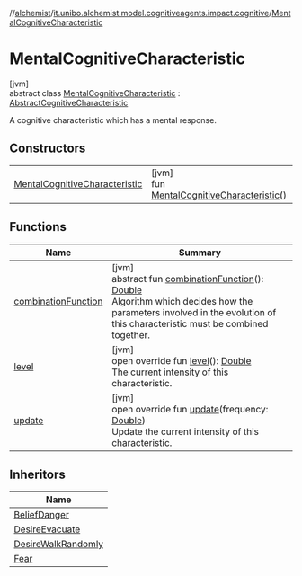 //[alchemist](../../../index.md)/[it.unibo.alchemist.model.cognitiveagents.impact.cognitive](../index.md)/[MentalCognitiveCharacteristic](index.md)

# MentalCognitiveCharacteristic

[jvm]\
abstract class [MentalCognitiveCharacteristic](index.md) : [AbstractCognitiveCharacteristic](../-abstract-cognitive-characteristic/index.md)

A cognitive characteristic which has a mental response.

## Constructors

| | |
|---|---|
| [MentalCognitiveCharacteristic](-mental-cognitive-characteristic.md) | [jvm]<br>fun [MentalCognitiveCharacteristic](-mental-cognitive-characteristic.md)() |

## Functions

| Name | Summary |
|---|---|
| [combinationFunction](../-abstract-cognitive-characteristic/combination-function.md) | [jvm]<br>abstract fun [combinationFunction](../-abstract-cognitive-characteristic/combination-function.md)(): [Double](https://kotlinlang.org/api/latest/jvm/stdlib/kotlin/-double/index.html)<br>Algorithm which decides how the parameters involved in the evolution of this characteristic must be combined together. |
| [level](../-abstract-cognitive-characteristic/level.md) | [jvm]<br>open override fun [level](../-abstract-cognitive-characteristic/level.md)(): [Double](https://kotlinlang.org/api/latest/jvm/stdlib/kotlin/-double/index.html)<br>The current intensity of this characteristic. |
| [update](update.md) | [jvm]<br>open override fun [update](update.md)(frequency: [Double](https://kotlinlang.org/api/latest/jvm/stdlib/kotlin/-double/index.html))<br>Update the current intensity of this characteristic. |

## Inheritors

| Name |
|---|
| [BeliefDanger](../-belief-danger/index.md) |
| [DesireEvacuate](../-desire-evacuate/index.md) |
| [DesireWalkRandomly](../-desire-walk-randomly/index.md) |
| [Fear](../-fear/index.md) |
